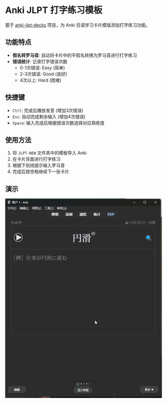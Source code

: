 # Anki JLPT 打字练习模板

基于 [anki-jlpt-decks](https://github.com/5mdld/anki-jlpt-decks) 项目，为 Anki 日语学习卡片模版添加打字练习功能。

## 功能特点

- **假名转罗马音**: 自动将卡片中的平假名转换为罗马音进行打字练习
- **错误统计**: 记录打字错误次数
  - 0-1次错误: Easy (简单)
  - 2-3次错误: Good (良好) 
  - 4次以上: Hard (困难)

## 快捷键

- `Ctrl`: 完成后播放发音 (增加3次错误)
- `Esc`: 自动完成剩余输入 (增加4次错误)
- `Space`: 输入完成后根据错误次数选择对应熟练度



## 使用方法

1. 将 `JLPT-NEW` 文件夹中的模板导入 Anki
2. 在卡片背面进行打字练习
3. 根据下划线提示输入罗马音
4. 完成后按空格继续下一张卡片

## 演示
![tips](doc/Demo.gif)